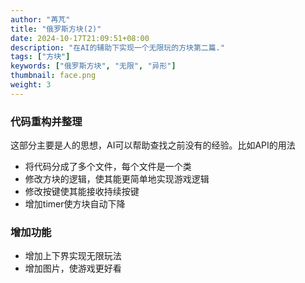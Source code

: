 ```yaml
---
author: "苒芃"
title: "俄罗斯方块(2)"
date: 2024-10-17T21:09:51+08:00
description: "在AI的辅助下实现一个无限玩的方块第二篇."
tags: ["方块"]
keywords: ["俄罗斯方块", "无限", "异形"]
thumbnail: face.png
weight: 3
---
```


### 代码重构并整理
这部分主要是人的思想，AI可以帮助查找之前没有的经验。比如API的用法
- 将代码分成了多个文件，每个文件是一个类
- 修改方块的逻辑，使其能更简单地实现游戏逻辑
- 修改按键使其能接收持续按键
- 增加timer使方块自动下降

### 增加功能
- 增加上下界实现无限玩法
- 增加图片，使游戏更好看

